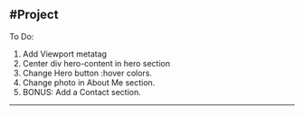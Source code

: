 #Project
----------------

To Do:
 1. Add Viewport metatag
 2. Center div hero-content in hero section
 3. Change Hero button :hover colors.
 4. Change photo in About Me section.
 5. BONUS: Add a Contact section.
----------------
